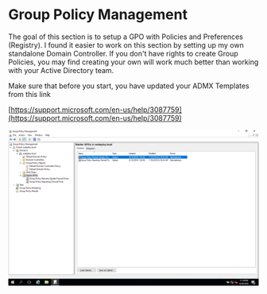 # Group Policy Management

The goal of this section is to setup a GPO with Policies and Preferences \(Registry\).  I found it easier to work on this section by setting up my own standalone Domain Controller.  If you don't have rights to create Group Policies, you may find creating your own will work much better than working with your Active Directory team.

Make sure that before you start, you have updated your ADMX Templates from this link

[https://support.microsoft.com/en-us/help/3087759](https://support.microsoft.com/en-us/help/3087759)

![](../.gitbook/assets/2018-08-21_1-18-04.png)

